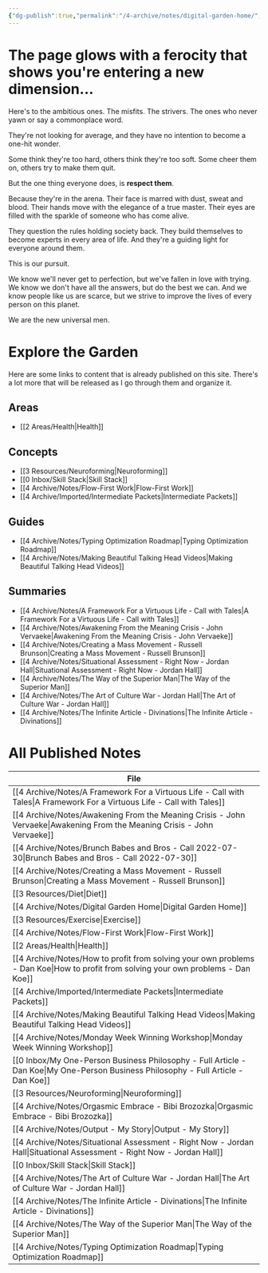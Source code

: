 ```yaml
---
{"dg-publish":true,"permalink":"/4-archive/notes/digital-garden-home/","tags":"gardenEntry"}
---
```



# The page glows with a ferocity that shows you're entering a new dimension...

Here's to the ambitious ones.
The misfits.
The strivers.
The ones who never yawn or say a commonplace word.

They're not looking for average,
and they have no intention to become a one-hit wonder.

Some think they're too hard, others think they're too soft.
Some cheer them on, others try to make them quit.

But the one thing everyone does, is **respect them**.

Because they're in the arena.
Their face is marred with dust, sweat and blood.
Their hands move with the elegance of a true master.
Their eyes are filled with the sparkle of someone who has come alive.

They question the rules holding society back.
They build themselves to become experts in every area of life.
And they're a guiding light for everyone around them.

This is our pursuit.

We know we'll never get to perfection, but we've fallen in love with trying.
We know we don't have all the answers, but do the best we can.
And we know people like us are scarce, but we strive to improve the lives of every person on this planet.

We are the new universal men.

# Explore the Garden
Here are some links to content that is already published on this site. There's a lot more that will be released as I go through them and organize it.

## Areas
- [[2 Areas/Health\|Health]]


## Concepts
- [[3 Resources/Neuroforming\|Neuroforming]]
- [[0 Inbox/Skill Stack\|Skill Stack]]
- [[4 Archive/Notes/Flow-First Work\|Flow-First Work]]
- [[4 Archive/Imported/Intermediate Packets\|Intermediate Packets]]

## Guides
- [[4 Archive/Notes/Typing Optimization Roadmap\|Typing Optimization Roadmap]]
- [[4 Archive/Notes/Making Beautiful Talking Head Videos\|Making Beautiful Talking Head Videos]]

## Summaries
- [[4 Archive/Notes/A Framework For a Virtuous Life - Call with Tales\|A Framework For a Virtuous Life - Call with Tales]]
- [[4 Archive/Notes/Awakening From the Meaning Crisis - John Vervaeke\|Awakening From the Meaning Crisis - John Vervaeke]]
- [[4 Archive/Notes/Creating a Mass Movement - Russell Brunson\|Creating a Mass Movement - Russell Brunson]]
- [[4 Archive/Notes/Situational Assessment - Right Now - Jordan Hall\|Situational Assessment - Right Now - Jordan Hall]]
- [[4 Archive/Notes/The Way of the Superior Man\|The Way of the Superior Man]]
- [[4 Archive/Notes/The Art of Culture War - Jordan Hall\|The Art of Culture War - Jordan Hall]]
- [[4 Archive/Notes/The Infinite Article - Divinations\|The Infinite Article - Divinations]]

# All Published Notes

| File                                                                                                                                  |
| ------------------------------------------------------------------------------------------------------------------------------------- |
| [[4 Archive/Notes/A Framework For a Virtuous Life - Call with Tales\|A Framework For a Virtuous Life - Call with Tales]]           |
| [[4 Archive/Notes/Awakening From the Meaning Crisis - John Vervaeke\|Awakening From the Meaning Crisis - John Vervaeke]]           |
| [[4 Archive/Notes/Brunch Babes and Bros - Call 2022-07-30\|Brunch Babes and Bros - Call 2022-07-30]]                               |
| [[4 Archive/Notes/Creating a Mass Movement - Russell Brunson\|Creating a Mass Movement - Russell Brunson]]                         |
| [[3 Resources/Diet\|Diet]]                                                                                                         |
| [[4 Archive/Notes/Digital Garden Home\|Digital Garden Home]]                                                                       |
| [[3 Resources/Exercise\|Exercise]]                                                                                                 |
| [[4 Archive/Notes/Flow-First Work\|Flow-First Work]]                                                                               |
| [[2 Areas/Health\|Health]]                                                                                                         |
| [[4 Archive/Notes/How to profit from solving your own problems - Dan Koe\|How to profit from solving your own problems - Dan Koe]] |
| [[4 Archive/Imported/Intermediate Packets\|Intermediate Packets]]                                                                  |
| [[4 Archive/Notes/Making Beautiful Talking Head Videos\|Making Beautiful Talking Head Videos]]                                     |
| [[4 Archive/Notes/Monday Week Winning Workshop\|Monday Week Winning Workshop]]                                                     |
| [[0 Inbox/My One-Person Business Philosophy - Full Article - Dan Koe\|My One-Person Business Philosophy - Full Article - Dan Koe]] |
| [[3 Resources/Neuroforming\|Neuroforming]]                                                                                         |
| [[4 Archive/Notes/Orgasmic Embrace - Bibi Brozozka\|Orgasmic Embrace - Bibi Brozozka]]                                             |
| [[4 Archive/Notes/Output - My Story\|Output - My Story]]                                                                           |
| [[4 Archive/Notes/Situational Assessment - Right Now - Jordan Hall\|Situational Assessment - Right Now - Jordan Hall]]             |
| [[0 Inbox/Skill Stack\|Skill Stack]]                                                                                               |
| [[4 Archive/Notes/The Art of Culture War - Jordan Hall\|The Art of Culture War - Jordan Hall]]                                     |
| [[4 Archive/Notes/The Infinite Article - Divinations\|The Infinite Article - Divinations]]                                         |
| [[4 Archive/Notes/The Way of the Superior Man\|The Way of the Superior Man]]                                                       |
| [[4 Archive/Notes/Typing Optimization Roadmap\|Typing Optimization Roadmap]]                                                       |
